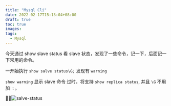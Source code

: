 ```yaml
---
title: "Mysql Cli"
date: 2022-02-17T15:13:04+08:00
draft: true
toc: true
images:
tags: 
  - Mysql
---
```


今天通过 show slave status 看 slave 状态，发现了一些命令，记一下，后面记一下常用的命令。

一开始执行 ``show salve status\G;`` 发现有 ``warning`` 

``show warning``  显示 slave 命令 过时，将支持 ``show replica status``, 并且 ``\G`` 不用加 ``；``。

![salve-status](https://s2.loli.net/2022/02/17/XSb34uWI6t7TwaF.png)



